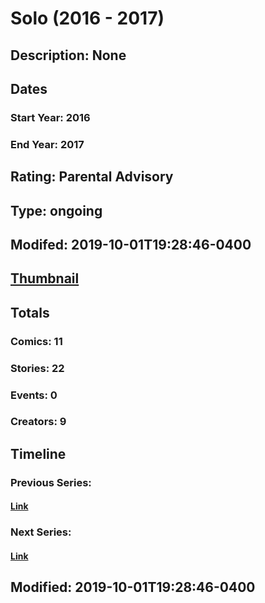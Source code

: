 # Solo (2016 - 2017)
## Description: None
## Dates
### Start Year: 2016
### End Year: 2017
## Rating: Parental Advisory
## Type: ongoing
## Modifed: 2019-10-01T19:28:46-0400
## [Thumbnail](http://i.annihil.us/u/prod/marvel/i/mg/6/90/57f7d422d127e.jpg)
## Totals
### Comics: 11
### Stories: 22
### Events: 0
### Creators: 9
## Timeline
### Previous Series: 
#### [Link]()
### Next Series: 
#### [Link]()
## Modified: 2019-10-01T19:28:46-0400